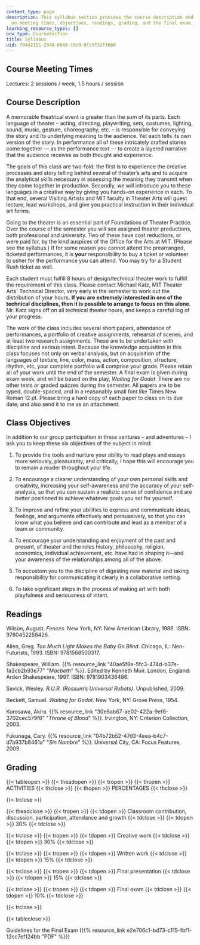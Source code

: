 ```yaml
---
content_type: page
description: This syllabus section provides the course description and information
  on meeting times, objectives, readings, grading, and the final exam.
learning_resource_types: []
ocw_type: CourseSection
title: Syllabus
uid: f0442181-2948-6048-19c9-8fc5f22ff6b0
---
```


Course Meeting Times
--------------------

Lectures: 2 sessions / week, 1.5 hours / session

Course Description
------------------

A memorable theatrical event is greater than the sum of its parts. Each language of theater – acting, directing, playwriting, sets, costumes, lighting, sound, music, gesture, choreography, etc. – is responsible for conveying the story and its underlying meaning to the audience. Yet each tells its own version of the story. In performance all of these intricately crafted stories come together — as the performance text — to create a layered narrative that the audience receives as both thought and experience.

The goals of this class are two-fold: the first is to experience the creative processes and story telling behind several of theater’s arts and to acquire the analytical skills necessary in assessing the meaning they transmit when they come together in production. Secondly, we will introduce you to these languages in a creative way by giving you hands-on experience in each. To that end, several Visiting Artists and MIT faculty in Theater Arts will guest lecture, lead workshops, and give you practical instruction in their individual art forms.

Going to the theater is an essential part of Foundations of Theater Practice. Over the course of the semester you will see assigned theater productions, both professional and university. Two of these have cost reductions, or were paid for, by the kind auspices of the Office for the Arts at MIT. (Please see the syllabus.) If for some reason you cannot attend the prearranged, ticketed performances, it is **your** responsibility to buy a ticket or volunteer to usher for the performance you can attend. You may try for a Student Rush ticket as well.

Each student must fulfill 8 hours of design/technical theater work to fulfill the requirement of this class. Please contact Michael Katz, MIT Theater Arts' Technical Director, very early in the semester to work out the distribution of your hours. **If you are extremely interested in one of the technical disciplines, then it is possible to arrange to focus on this alone**. Mr. Katz signs off on all technical theater hours, and keeps a careful log of your progress.

The work of the class includes several short papers, attendance of performances, a portfolio of creative assignments, rehearsal of scenes, and at least two research assignments. These are to be undertaken with discipline and serious intent. Because the knowledge acquisition in this class focuses not only on verbal analysis, but on acquisition of the languages of texture, line, color, mass, action, composition, structure, rhythm, etc, your complete portfolio will comprise your grade. Please retain all of your work until the end of the semester. A final exam is given during exam week, and will be based on the play, _Waiting for Godot_. There are no other tests or graded quizzes during the semester. All papers are to be typed, double-spaced, and in a reasonably small font like Times New Roman 12 pt. Please bring a hard copy of each paper to class on its due date, and also send it to me as an attachment.

Class Objectives
----------------

In addition to our group participation in these ventures – and adventures – I ask you to keep these six objectives of the subject in mind:

1) To provide the tools and nurture your ability to read plays and essays more seriously, pleasurably, and critically; I hope this will encourage you to remain a reader throughout your life.

2) To encourage a clearer understanding of your own personal skills and creativity, increasing your self-awareness and the accuracy of your self-analysis, so that you can sustain a realistic sense of confidence and are better positioned to achieve whatever goals you set for yourself.

3) To improve and refine your abilities to express and communicate ideas, feelings, and arguments effectively and persuasively, so that you can know what you believe and can contribute and lead as a member of a team or community.

4) To encourage your understanding and enjoyment of the past and present, of theater and the roles history, philosophy, religion, economics, individual achievement, etc. have had in shaping it—and your awareness of the relationships among all of the above.

5) To accustom you to the discipline of digesting new material and taking responsibility for communicating it clearly in a collaborative setting.

6) To take significant steps in the process of making art with both playfulness and seriousness of intent.

Readings
--------

Wilson, August. _Fences_. New York, NY: New American Library, 1986. ISBN: 9780452258426.

Allen, Greg. _Too Much Light Makes the Baby Go Blind_. Chicago, IL: Neo-Futurists, 1993. ISBN: 9781568500317.

Shakespeare, William. {{% resource_link "40ae5f8e-5fc3-474d-b37e-1a3cb2b93e77" "_Macbeth_" %}}. Edited by Kenneth Muir. London, England: Arden Shakespeare, 1997. ISBN: 9781903436486.

Savick, Wesley. _R.U.R. (Rossum’s Universal Robots)_. Unpublished, 2009.

Beckett, Samuel. _Waiting for Godot_. New York, NY: Grove Press, 1954.

Kurosawa, Akira. {{% resource_link "30e6ab67-ae02-422a-9ef8-3702cec579f6" "_Throne of Blood_" %}}. Irvington, NY: Criterion Collection, 2003.

Fukunaga, Cary. {{% resource_link "04b72b52-47d3-4eea-b4c7-d7a937b8461a" "_Sin Nombre_" %}}. Universal City, CA: Focus Features, 2009.

Grading
-------

{{< tableopen >}}
{{< theadopen >}}
{{< tropen >}}
{{< thopen >}}
ACTIVITIES
{{< thclose >}}
{{< thopen >}}
PERCENTAGES
{{< thclose >}}

{{< trclose >}}

{{< theadclose >}}
{{< tropen >}}
{{< tdopen >}}
Classroom contribution, discussion, participation, attendance and growth
{{< tdclose >}}
{{< tdopen >}}
30%
{{< tdclose >}}

{{< trclose >}}
{{< tropen >}}
{{< tdopen >}}
Creative work
{{< tdclose >}}
{{< tdopen >}}
30%
{{< tdclose >}}

{{< trclose >}}
{{< tropen >}}
{{< tdopen >}}
Written work
{{< tdclose >}}
{{< tdopen >}}
15%
{{< tdclose >}}

{{< trclose >}}
{{< tropen >}}
{{< tdopen >}}
Final presentation
{{< tdclose >}}
{{< tdopen >}}
15%
{{< tdclose >}}

{{< trclose >}}
{{< tropen >}}
{{< tdopen >}}
Final exam
{{< tdclose >}}
{{< tdopen >}}
10%
{{< tdclose >}}

{{< trclose >}}

{{< tableclose >}}

Guidelines for the Final Exam ({{% resource_link e2e706c1-bd73-c115-fbf1-12cc7ef124bb "PDF" %}})